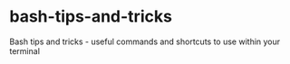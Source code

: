 # bash-tips-and-tricks
Bash tips and tricks - useful commands and shortcuts to use within your terminal
